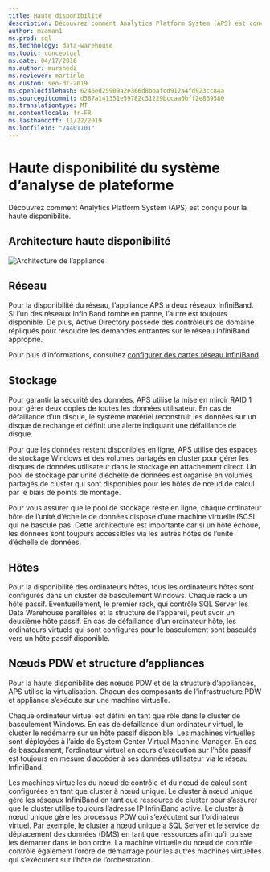 ```yaml
---
title: Haute disponibilité
description: Découvrez comment Analytics Platform System (APS) est conçu pour la haute disponibilité.
author: mzaman1
ms.prod: sql
ms.technology: data-warehouse
ms.topic: conceptual
ms.date: 04/17/2018
ms.author: murshedz
ms.reviewer: martinle
ms.custom: seo-dt-2019
ms.openlocfilehash: 6246ed25909a2e366d8bbafcd912a4fd923cc84a
ms.sourcegitcommit: d587a141351e59782c31229bccaa0bff2e869580
ms.translationtype: MT
ms.contentlocale: fr-FR
ms.lasthandoff: 11/22/2019
ms.locfileid: "74401101"
---
```

# <a name="analytics-platform-system-high-availability"></a>Haute disponibilité du système d’analyse de plateforme
Découvrez comment Analytics Platform System (APS) est conçu pour la haute disponibilité.  
  
## <a name="high-availability-architecture"></a>Architecture haute disponibilité  
![Architecture de l’appliance](media/appliance-architecture.png "Architecture de l’appliance")  
  
## <a name="network"></a>Réseau  
Pour la disponibilité du réseau, l’appliance APS a deux réseaux InfiniBand. Si l’un des réseaux InfiniBand tombe en panne, l’autre est toujours disponible. De plus, Active Directory possède des contrôleurs de domaine répliqués pour résoudre les demandes entrantes sur le réseau InfiniBand approprié.  
  
Pour plus d’informations, consultez [configurer des cartes réseau InfiniBand](configure-infiniband-network-adapters.md).  
  
## <a name="storage"></a>Stockage  
Pour garantir la sécurité des données, APS utilise la mise en miroir RAID 1 pour gérer deux copies de toutes les données utilisateur. En cas de défaillance d’un disque, le système matériel reconstruit les données sur un disque de rechange et définit une alerte indiquant une défaillance de disque.  
  
Pour que les données restent disponibles en ligne, APS utilise des espaces de stockage Windows et des volumes partagés en cluster pour gérer les disques de données utilisateur dans le stockage en attachement direct. Un pool de stockage par unité d’échelle de données est organisé en volumes partagés de cluster qui sont disponibles pour les hôtes de nœud de calcul par le biais de points de montage.  
  
Pour vous assurer que le pool de stockage reste en ligne, chaque ordinateur hôte de l’unité d’échelle de données dispose d’une machine virtuelle ISCSI qui ne bascule pas. Cette architecture est importante car si un hôte échoue, les données sont toujours accessibles via les autres hôtes de l’unité d’échelle de données.  
  
## <a name="hosts"></a>Hôtes  
Pour la disponibilité des ordinateurs hôtes, tous les ordinateurs hôtes sont configurés dans un cluster de basculement Windows. Chaque rack a un hôte passif. Éventuellement, le premier rack, qui contrôle SQL Server les Data Warehouse parallèles et la structure de l’appareil, peut avoir un deuxième hôte passif. En cas de défaillance d’un ordinateur hôte, les ordinateurs virtuels qui sont configurés pour le basculement sont basculés vers un hôte passif disponible.  
  
## <a name="pdw-nodes-and-appliance-fabric"></a>Nœuds PDW et structure d’appliances  
Pour la haute disponibilité des nœuds PDW et de la structure d’appliances, APS utilise la virtualisation. Chacun des composants de l’infrastructure PDW et appliance s’exécute sur une machine virtuelle.  
  
Chaque ordinateur virtuel est défini en tant que rôle dans le cluster de basculement Windows. En cas de défaillance d’un ordinateur virtuel, le cluster le redémarre sur un hôte passif disponible. Les machines virtuelles sont déployées à l’aide de System Center Virtual Machine Manager. En cas de basculement, l’ordinateur virtuel en cours d’exécution sur l’hôte passif est toujours en mesure d’accéder à ses données utilisateur via le réseau InfiniBand.  
  
Les machines virtuelles du nœud de contrôle et du nœud de calcul sont configurées en tant que cluster à nœud unique. Le cluster à nœud unique gère les réseaux InfiniBand en tant que ressource de cluster pour s’assurer que le cluster utilise toujours l’adresse IP InfiniBand active. Le cluster à nœud unique gère les processus PDW qui s’exécutent sur l’ordinateur virtuel. Par exemple, le cluster à nœud unique a SQL Server et le service de déplacement des données (DMS) en tant que ressources afin qu’il puisse les démarrer dans le bon ordre. La machine virtuelle du nœud de contrôle contrôle également l’ordre de démarrage pour les autres machines virtuelles qui s’exécutent sur l’hôte de l’orchestration.  
  
